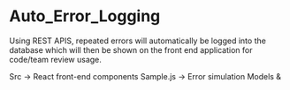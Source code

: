 # Auto_Error_Logging
Using REST APIS, repeated errors will automatically be logged into the database which will then be shown on the front end application for code/team review usage.

Src -> React front-end components
Sample.js -> Error simulation
Models & 
